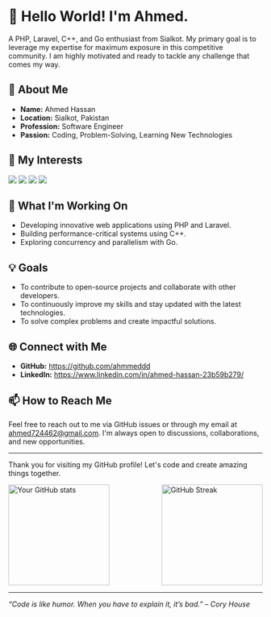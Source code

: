 # 👋 Hello World! I'm Ahmed.

A PHP, Laravel, C++, and Go enthusiast from Sialkot. My primary goal is to leverage my expertise for maximum exposure in this competitive community. I am highly motivated and ready to tackle any challenge that comes my way.

## 🌟 About Me

- **Name:** Ahmed Hassan
- **Location:** Sialkot, Pakistan
- **Profession:** Software Engineer
- **Passion:** Coding, Problem-Solving, Learning New Technologies

## 🔭 My Interests

[![](https://img.shields.io/badge/PHP-Web%20Development-blue?style=for-the-badge&logo=php)]()
[![](https://img.shields.io/badge/Laravel-Web%20Framework-red?style=for-the-badge&logo=laravel)]()
[![](https://img.shields.io/badge/C%2B%2B-Programming-brightgreen?style=for-the-badge&logo=c%2B%2B)]()
[![](https://img.shields.io/badge/Go-Programming-yellow?style=for-the-badge&logo=go)]()

## 🚀 What I'm Working On

- Developing innovative web applications using PHP and Laravel.
- Building performance-critical systems using C++.
- Exploring concurrency and parallelism with Go.

## 💡 Goals

- To contribute to open-source projects and collaborate with other developers.
- To continuously improve my skills and stay updated with the latest technologies.
- To solve complex problems and create impactful solutions.

## 🌐 Connect with Me

- **GitHub:** https://github.com/ahmmeddd
- **LinkedIn:** https://www.linkedin.com/in/ahmed-hassan-23b59b279/

## 📫 How to Reach Me

Feel free to reach out to me via GitHub issues or through my email at ahmed724462@gmail.com. I'm always open to discussions, collaborations, and new opportunities.

---

Thank you for visiting my GitHub profile! Let's code and create amazing things together.

<div style="display: flex; justify-content: space-between;">
  <img src="https://github-readme-stats.vercel.app/api?username=ahmmeddd&show_icons=true&theme=radical" alt="Your GitHub stats" style="height: 200px;" />
  <img src="https://github-readme-streak-stats.herokuapp.com/?user=ahmmeddd&theme=radical" alt="GitHub Streak" style="height: 200px;" />
</div>

---

_“Code is like humor. When you have to explain it, it’s bad.” – Cory House_
